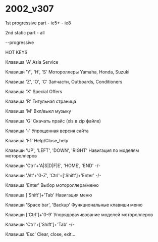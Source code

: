 # 2002_v307


1st progressive part -  ie5+ - ie8

2nd static part      -  all




--progressive


HOT KEYS

Клавиша 'A' Asia Service 

Клавиши 'Y', 'H', 'S' Мотороллеры Yamaha, Honda, Suzuki 

Клавиша 'Z', 'O', 'C' Запчасти, Outboards, Conditioners 

Клавиша 'X' Special Offers 

Клавиша 'R' Титульная страница 

Клавиша 'M' Вкл/выкл музыку 

Клавиша 'G' Скачать прайс (xls в zip файлe) 

Клавиша '-' Упрощенная версия сайта 

Клавиша 'F1' Help/Close_help 

Клавиши 'UP', 'LEFT', 'DOWN', 'RIGHT' Навигация по моделям мотороллеров 

Клавиши 'Ctrl'+'A|S|D|F|E', 'HOME', 'END' -/- 

Клавиши 'Alt'+'0-Z', 'Ctrl'+['Shift']+'Enter' -/- 

Клавиша 'Enter' Выбор мотороллера/меню 

Клавиша ['Shift']+'Tab' Навигация меню 

Клавиши 'Space bar', 'Backup' Функциональные клавиши меню 

Клавиши ['Ctrl']+'0-9' Упорядовачивование моделей мотороллеров 

Клавиши 'Ctrl'+['Shift']+'Tab' -/- 

Клавиша 'Esc' Clear, close, exit... 

